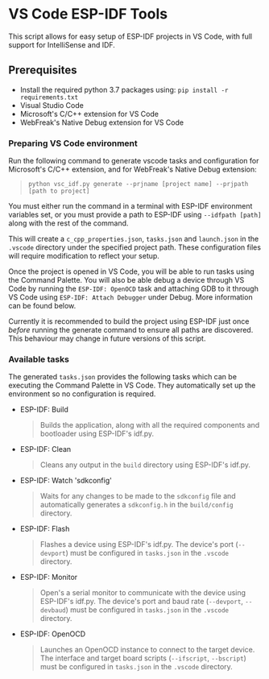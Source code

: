 
# VS Code ESP-IDF Tools

This script allows for easy setup of ESP-IDF projects in VS Code, with full support for IntelliSense and IDF.

## Prerequisites

- Install the required python 3.7 packages using:
`pip install -r requirements.txt`
- Visual Studio Code
- Microsoft's C/C++ extension for VS Code
- WebFreak's Native Debug extension for VS Code

### Preparing VS Code environment

Run the following command to generate vscode tasks and configuration for Microsoft's C/C++ extension, and for WebFreak's Native Debug extension:

> `python vsc_idf.py generate --prjname [project name] --prjpath [path to project]`

You must either run the command in a terminal with ESP-IDF environment variables set, or you must provide a path to ESP-IDF using `--idfpath [path]` along with the rest of the command.

This will create a `c_cpp_properties.json`,  `tasks.json` and `launch.json` in the `.vscode` directory under the specified project path. These configuration files will require modification to reflect your setup.

Once the project is opened in VS Code, you will be able to run tasks using the Command Palette. You will also be able debug a device through VS Code by running the `ESP-IDF: OpenOCD` task and attaching GDB to it through VS Code using `ESP-IDF: Attach Debugger` under Debug. More information can be found below.

Currently it is recommended to build the project using ESP-IDF just once *before* running the generate command to ensure all paths are discovered. This behaviour may change in future versions of this script.

### Available tasks

The generated `tasks.json` provides the following tasks which can be executing the Command Palette in VS Code. They automatically set up the environment so no configuration is required.

- ESP-IDF: Build
   > Builds the application, along with all the required components and bootloader using ESP-IDF's idf.py.
- ESP-IDF: Clean
   > Cleans any output in the `build` directory using ESP-IDF's idf.py.
- ESP-IDF: Watch 'sdkconfig'
   > Waits for any changes to be made to the `sdkconfig` file and automatically generates a `sdkconfig.h` in the `build/config` directory.
- ESP-IDF: Flash
   > Flashes a device using ESP-IDF's idf.py. The device's port (`--devport`) must be configured in `tasks.json` in the `.vscode` directory.
- ESP-IDF: Monitor
   > Open's a serial monitor to communicate with the device using ESP-IDF's idf.py. The device's port and baud rate (`--devport`, `--devbaud`) must be configured in `tasks.json` in the `.vscode` directory.
- ESP-IDF: OpenOCD
   > Launches an OpenOCD instance to connect to the target device. The interface and target board scripts (`--ifscript`, `--bscript`) must be configured in `tasks.json` in the `.vscode` directory.
